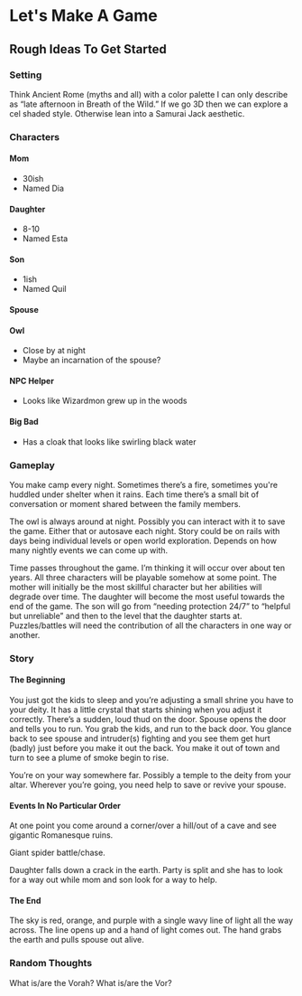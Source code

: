 # Let's Make A Game

## Rough Ideas To Get Started

### Setting
Think Ancient Rome (myths and all) with a color palette I can only describe as “late afternoon in Breath of the Wild.” If we go 3D then we can explore a cel shaded style. Otherwise lean into a Samurai Jack aesthetic. 

### Characters
#### Mom
- 30ish
- Named Dia
#### Daughter
- 8-10
- Named Esta 
#### Son
- 1ish
- Named Quil 
#### Spouse
#### Owl
- Close by at night
- Maybe an incarnation of the spouse?
#### NPC Helper
- Looks like Wizardmon grew up in the woods
#### Big Bad
- Has a cloak that looks like swirling black water

### Gameplay
You make camp every night. Sometimes there’s a fire, sometimes you're huddled under shelter when it rains. Each time there’s a small bit of conversation or moment shared between the family members. 

The owl is always around at night. Possibly you can interact with it to save the game. Either that or autosave each night. Story could be on rails with days being individual levels or open world exploration. Depends on how many nightly events we can come up with. 

Time passes throughout the game. I’m thinking it will occur over about ten years. All three characters will be playable somehow at some point. The mother will initially be the most skillful character but her abilities will degrade over time. The daughter will become the most useful towards the end of the game. The son will go from “needing protection 24/7” to “helpful but unreliable” and then to the level that the daughter starts at. Puzzles/battles will need the contribution of all the characters in one way or another. 

### Story
#### The Beginning
You just got the kids to sleep and you’re adjusting a small shrine you have to your deity. It has a little crystal that starts shining when you adjust it correctly. There’s a sudden, loud thud on the door. Spouse opens the door and tells you to run. You grab the kids, and run to the back door. You glance back to see spouse and intruder(s) fighting and you see them get hurt (badly) just before you make it out the back. You make it out of town and turn to see a plume of smoke begin to rise. 

You’re on your way somewhere far. Possibly a temple to the deity from your altar. Wherever you’re going, you need help to save or revive your spouse. 

#### Events In No Particular Order
At one point you come around a corner/over a hill/out of a cave and see gigantic Romanesque ruins.

Giant spider battle/chase. 

Daughter falls down a crack in the earth. Party is split and she has to look for a way out while mom and son look for a way to help. 

#### The End
The sky is red, orange, and purple with a single wavy line of light all the way across. The line opens up and a hand of light comes out. The hand grabs the earth and pulls spouse out alive. 

### Random Thoughts
What is/are the Vorah? What is/are the Vor?

